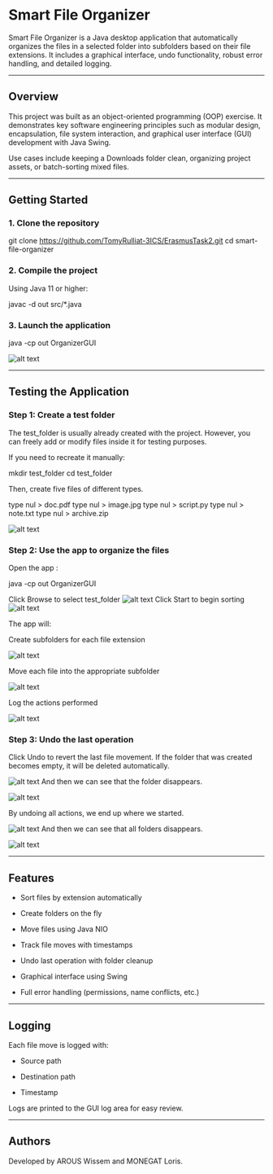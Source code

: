 # Smart File Organizer

Smart File Organizer is a Java desktop application that automatically organizes the files in a selected folder into subfolders based on their file extensions. It includes a graphical interface, undo functionality, robust error handling, and detailed logging.

---

## Overview

This project was built as an object-oriented programming (OOP) exercise. It demonstrates key software engineering principles such as modular design, encapsulation, file system interaction, and graphical user interface (GUI) development with Java Swing.

Use cases include keeping a Downloads folder clean, organizing project assets, or batch-sorting mixed files.

---

## Getting Started

### 1. Clone the repository

git clone https://github.com/TomyRulliat-3ICS/ErasmusTask2.git
cd smart-file-organizer

### 2. Compile the project
Using Java 11 or higher:

javac -d out src/*.java

### 3. Launch the application

java -cp out OrganizerGUI

![alt text](images/image-1.png)

---

## Testing the Application

### Step 1: Create a test folder
The test_folder is usually already created with the project. However, you can freely add or modify files inside it for testing purposes.

If you need to recreate it manually:

mkdir test_folder
cd test_folder

Then, create five files of different types.

type nul > doc.pdf
type nul > image.jpg
type nul > script.py
type nul > note.txt
type nul > archive.zip

![alt text](images/image-2.png)

### Step 2: Use the app to organize the files
Open the app :

java -cp out OrganizerGUI

Click Browse to select test_folder
![alt text](images/image-3.png)
Click Start to begin sorting
![alt text](images/image-4.png)

The app will:

Create subfolders for each file extension

![alt text](images/image-5.png)

Move each file into the appropriate subfolder

![alt text](images/image-6.png)

Log the actions performed

![alt text](images/image-7.png)

### Step 3: Undo the last operation
Click Undo to revert the last file movement. If the folder that was created becomes empty, it will be deleted automatically.

![alt text](images/image-8.png)
And then we can see that the folder disappears.

![alt text](images/image-9.png)

By undoing all actions, we end up where we started.

![alt text](images/image-10.png)
And then we can see that all folders disappears.

![alt text](images/image-11.png)

---

## Features

- Sort files by extension automatically

- Create folders on the fly

- Move files using Java NIO

- Track file moves with timestamps

- Undo last operation with folder cleanup

- Graphical interface using Swing

- Full error handling (permissions, name conflicts, etc.)

---

## Logging

Each file move is logged with:

- Source path

- Destination path

- Timestamp

Logs are printed to the GUI log area for easy review.

---

## Authors

Developed by AROUS Wissem and MONEGAT Loris.